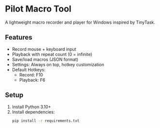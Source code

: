 # Pilot Macro Tool

A lightweight macro recorder and player for Windows inspired by TinyTask.

## Features
- Record mouse + keyboard input
- Playback with repeat count (0 = infinite)
- Save/load macros (JSON format)
- Settings: Always on top, hotkey customization
- Default Hotkeys:
  - Record: F10
  - Playback: F6

## Setup
1. Install Python 3.10+
2. Install dependencies:
   ```bash
   pip install -r requirements.txt

